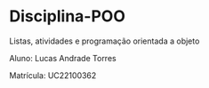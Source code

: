 # Disciplina-POO
Listas, atividades e programação orientada a objeto

Aluno: Lucas Andrade Torres

Matrícula: UC22100362
